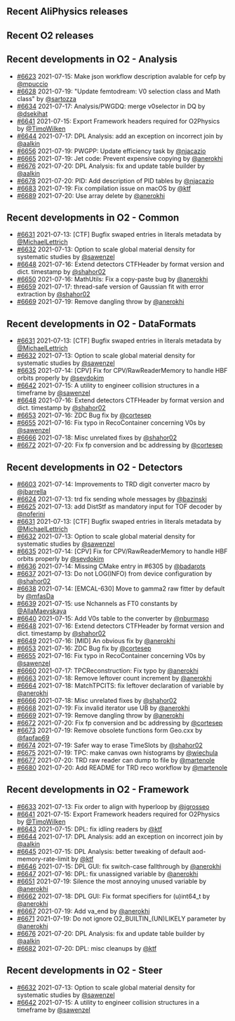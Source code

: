 ## Recent AliPhysics releases
## Recent O2 releases
## Recent developments in O2 - Analysis
- [\#6623](https://github.com/AliceO2Group/AliceO2/pull/6623) 2021-07-15: Make json workflow description avalable for cefp by [@mpuccio](https://github.com/mpuccio)
- [\#6628](https://github.com/AliceO2Group/AliceO2/pull/6628) 2021-07-19: "Update femtodream: V0 selection class and Math class" by [@sartozza](https://github.com/sartozza)
- [\#6634](https://github.com/AliceO2Group/AliceO2/pull/6634) 2021-07-17: Analysis/PWGDQ: merge v0selector in DQ by [@dsekihat](https://github.com/dsekihat)
- [\#6641](https://github.com/AliceO2Group/AliceO2/pull/6641) 2021-07-15: Export Framework headers required for O2Physics by [@TimoWilken](https://github.com/TimoWilken)
- [\#6644](https://github.com/AliceO2Group/AliceO2/pull/6644) 2021-07-17: DPL Analysis: add an exception on incorrect join by [@aalkin](https://github.com/aalkin)
- [\#6656](https://github.com/AliceO2Group/AliceO2/pull/6656) 2021-07-19: PWGPP: Update efficiency task by [@njacazio](https://github.com/njacazio)
- [\#6665](https://github.com/AliceO2Group/AliceO2/pull/6665) 2021-07-19: Jet code: Prevent expensive copying by [@anerokhi](https://github.com/anerokhi)
- [\#6676](https://github.com/AliceO2Group/AliceO2/pull/6676) 2021-07-20: DPL Analysis: fix and update table builder by [@aalkin](https://github.com/aalkin)
- [\#6678](https://github.com/AliceO2Group/AliceO2/pull/6678) 2021-07-20: PID: Add description of PID tables by [@njacazio](https://github.com/njacazio)
- [\#6683](https://github.com/AliceO2Group/AliceO2/pull/6683) 2021-07-19: Fix compilation issue on macOS by [@ktf](https://github.com/ktf)
- [\#6689](https://github.com/AliceO2Group/AliceO2/pull/6689) 2021-07-20: Use array delete by [@anerokhi](https://github.com/anerokhi)
## Recent developments in O2 - Common
- [\#6631](https://github.com/AliceO2Group/AliceO2/pull/6631) 2021-07-13: [CTF] Bugfix swaped entries in literals metadata by [@MichaelLettrich](https://github.com/MichaelLettrich)
- [\#6632](https://github.com/AliceO2Group/AliceO2/pull/6632) 2021-07-13: Option to scale global material density for systematic studies by [@sawenzel](https://github.com/sawenzel)
- [\#6648](https://github.com/AliceO2Group/AliceO2/pull/6648) 2021-07-16: Extend detectors CTFHeader by format version and dict. timestamp by [@shahor02](https://github.com/shahor02)
- [\#6650](https://github.com/AliceO2Group/AliceO2/pull/6650) 2021-07-16: MathUtils: Fix a copy-paste bug by [@anerokhi](https://github.com/anerokhi)
- [\#6659](https://github.com/AliceO2Group/AliceO2/pull/6659) 2021-07-17: thread-safe version of Gaussian fit with error extraction by [@shahor02](https://github.com/shahor02)
- [\#6669](https://github.com/AliceO2Group/AliceO2/pull/6669) 2021-07-19: Remove dangling throw by [@anerokhi](https://github.com/anerokhi)
## Recent developments in O2 - DataFormats
- [\#6631](https://github.com/AliceO2Group/AliceO2/pull/6631) 2021-07-13: [CTF] Bugfix swaped entries in literals metadata by [@MichaelLettrich](https://github.com/MichaelLettrich)
- [\#6632](https://github.com/AliceO2Group/AliceO2/pull/6632) 2021-07-13: Option to scale global material density for systematic studies by [@sawenzel](https://github.com/sawenzel)
- [\#6635](https://github.com/AliceO2Group/AliceO2/pull/6635) 2021-07-14: [CPV] Fix for CPV/RawReaderMemory to handle HBF orbits properly by [@sevdokim](https://github.com/sevdokim)
- [\#6642](https://github.com/AliceO2Group/AliceO2/pull/6642) 2021-07-15: A utility to engineer collision structures in a timeframe by [@sawenzel](https://github.com/sawenzel)
- [\#6648](https://github.com/AliceO2Group/AliceO2/pull/6648) 2021-07-16: Extend detectors CTFHeader by format version and dict. timestamp by [@shahor02](https://github.com/shahor02)
- [\#6653](https://github.com/AliceO2Group/AliceO2/pull/6653) 2021-07-16: ZDC Bug fix by [@cortesep](https://github.com/cortesep)
- [\#6655](https://github.com/AliceO2Group/AliceO2/pull/6655) 2021-07-16: Fix typo in RecoContainer concerning V0s by [@sawenzel](https://github.com/sawenzel)
- [\#6666](https://github.com/AliceO2Group/AliceO2/pull/6666) 2021-07-18: Misc unrelated fixes  by [@shahor02](https://github.com/shahor02)
- [\#6672](https://github.com/AliceO2Group/AliceO2/pull/6672) 2021-07-20: Fix fp conversion and bc addressing by [@cortesep](https://github.com/cortesep)
## Recent developments in O2 - Detectors
- [\#6603](https://github.com/AliceO2Group/AliceO2/pull/6603) 2021-07-14: Improvements to TRD digit converter macro by [@jbarrella](https://github.com/jbarrella)
- [\#6624](https://github.com/AliceO2Group/AliceO2/pull/6624) 2021-07-13: trd fix sending whole messages by [@bazinski](https://github.com/bazinski)
- [\#6625](https://github.com/AliceO2Group/AliceO2/pull/6625) 2021-07-13: add DistStf as mandatory input for TOF decoder by [@noferini](https://github.com/noferini)
- [\#6631](https://github.com/AliceO2Group/AliceO2/pull/6631) 2021-07-13: [CTF] Bugfix swaped entries in literals metadata by [@MichaelLettrich](https://github.com/MichaelLettrich)
- [\#6632](https://github.com/AliceO2Group/AliceO2/pull/6632) 2021-07-13: Option to scale global material density for systematic studies by [@sawenzel](https://github.com/sawenzel)
- [\#6635](https://github.com/AliceO2Group/AliceO2/pull/6635) 2021-07-14: [CPV] Fix for CPV/RawReaderMemory to handle HBF orbits properly by [@sevdokim](https://github.com/sevdokim)
- [\#6636](https://github.com/AliceO2Group/AliceO2/pull/6636) 2021-07-14: Missing CMake entry in #6305 by [@badarots](https://github.com/badarots)
- [\#6637](https://github.com/AliceO2Group/AliceO2/pull/6637) 2021-07-13: Do not LOG(INFO) from device configuration by [@shahor02](https://github.com/shahor02)
- [\#6638](https://github.com/AliceO2Group/AliceO2/pull/6638) 2021-07-14: [EMCAL-630] Move to gamma2 raw fitter by default by [@mfasDa](https://github.com/mfasDa)
- [\#6639](https://github.com/AliceO2Group/AliceO2/pull/6639) 2021-07-15: use Nchannels as FT0 constants by [@AllaMaevskaya](https://github.com/AllaMaevskaya)
- [\#6640](https://github.com/AliceO2Group/AliceO2/pull/6640) 2021-07-15: Add V0s table to the converter by [@nburmaso](https://github.com/nburmaso)
- [\#6648](https://github.com/AliceO2Group/AliceO2/pull/6648) 2021-07-16: Extend detectors CTFHeader by format version and dict. timestamp by [@shahor02](https://github.com/shahor02)
- [\#6649](https://github.com/AliceO2Group/AliceO2/pull/6649) 2021-07-16: [MID] An obvious fix by [@anerokhi](https://github.com/anerokhi)
- [\#6653](https://github.com/AliceO2Group/AliceO2/pull/6653) 2021-07-16: ZDC Bug fix by [@cortesep](https://github.com/cortesep)
- [\#6655](https://github.com/AliceO2Group/AliceO2/pull/6655) 2021-07-16: Fix typo in RecoContainer concerning V0s by [@sawenzel](https://github.com/sawenzel)
- [\#6660](https://github.com/AliceO2Group/AliceO2/pull/6660) 2021-07-17: TPCReconstruction: Fix typo by [@anerokhi](https://github.com/anerokhi)
- [\#6663](https://github.com/AliceO2Group/AliceO2/pull/6663) 2021-07-18: Remove leftover count increment by [@anerokhi](https://github.com/anerokhi)
- [\#6664](https://github.com/AliceO2Group/AliceO2/pull/6664) 2021-07-18: MatchTPCITS: fix leftover declaration of variable by [@anerokhi](https://github.com/anerokhi)
- [\#6666](https://github.com/AliceO2Group/AliceO2/pull/6666) 2021-07-18: Misc unrelated fixes  by [@shahor02](https://github.com/shahor02)
- [\#6668](https://github.com/AliceO2Group/AliceO2/pull/6668) 2021-07-19: Fix invalid iterator use UB by [@anerokhi](https://github.com/anerokhi)
- [\#6669](https://github.com/AliceO2Group/AliceO2/pull/6669) 2021-07-19: Remove dangling throw by [@anerokhi](https://github.com/anerokhi)
- [\#6672](https://github.com/AliceO2Group/AliceO2/pull/6672) 2021-07-20: Fix fp conversion and bc addressing by [@cortesep](https://github.com/cortesep)
- [\#6673](https://github.com/AliceO2Group/AliceO2/pull/6673) 2021-07-19: Remove obsolete functions form Geo.cxx by [@fapfap69](https://github.com/fapfap69)
- [\#6674](https://github.com/AliceO2Group/AliceO2/pull/6674) 2021-07-19: Safer way to erase TimeSlots by [@shahor02](https://github.com/shahor02)
- [\#6675](https://github.com/AliceO2Group/AliceO2/pull/6675) 2021-07-19: TPC: make canvas own histograms by [@wiechula](https://github.com/wiechula)
- [\#6677](https://github.com/AliceO2Group/AliceO2/pull/6677) 2021-07-20: TRD raw reader can dump to file by [@martenole](https://github.com/martenole)
- [\#6680](https://github.com/AliceO2Group/AliceO2/pull/6680) 2021-07-20: Add README for TRD reco workflow by [@martenole](https://github.com/martenole)
## Recent developments in O2 - Framework
- [\#6633](https://github.com/AliceO2Group/AliceO2/pull/6633) 2021-07-13: Fix order to align with hyperloop by [@jgrosseo](https://github.com/jgrosseo)
- [\#6641](https://github.com/AliceO2Group/AliceO2/pull/6641) 2021-07-15: Export Framework headers required for O2Physics by [@TimoWilken](https://github.com/TimoWilken)
- [\#6643](https://github.com/AliceO2Group/AliceO2/pull/6643) 2021-07-15: DPL: fix idling readers by [@ktf](https://github.com/ktf)
- [\#6644](https://github.com/AliceO2Group/AliceO2/pull/6644) 2021-07-17: DPL Analysis: add an exception on incorrect join by [@aalkin](https://github.com/aalkin)
- [\#6645](https://github.com/AliceO2Group/AliceO2/pull/6645) 2021-07-15: DPL Analysis: better tweaking of default aod-memory-rate-limit by [@ktf](https://github.com/ktf)
- [\#6646](https://github.com/AliceO2Group/AliceO2/pull/6646) 2021-07-15: DPL GUI: fix switch-case fallthrough by [@anerokhi](https://github.com/anerokhi)
- [\#6647](https://github.com/AliceO2Group/AliceO2/pull/6647) 2021-07-16: DPL: fix unassigned variable by [@anerokhi](https://github.com/anerokhi)
- [\#6651](https://github.com/AliceO2Group/AliceO2/pull/6651) 2021-07-19: Silence the most annoying unused variable by [@anerokhi](https://github.com/anerokhi)
- [\#6662](https://github.com/AliceO2Group/AliceO2/pull/6662) 2021-07-18: DPL GUI: Fix format specifiers for (u)int64_t by [@anerokhi](https://github.com/anerokhi)
- [\#6667](https://github.com/AliceO2Group/AliceO2/pull/6667) 2021-07-19: Add va_end by [@anerokhi](https://github.com/anerokhi)
- [\#6671](https://github.com/AliceO2Group/AliceO2/pull/6671) 2021-07-19: Do not ignore O2_BUILTIN_(UN)LIKELY parameter by [@anerokhi](https://github.com/anerokhi)
- [\#6676](https://github.com/AliceO2Group/AliceO2/pull/6676) 2021-07-20: DPL Analysis: fix and update table builder by [@aalkin](https://github.com/aalkin)
- [\#6682](https://github.com/AliceO2Group/AliceO2/pull/6682) 2021-07-20: DPL: misc cleanups by [@ktf](https://github.com/ktf)
## Recent developments in O2 - Steer
- [\#6632](https://github.com/AliceO2Group/AliceO2/pull/6632) 2021-07-13: Option to scale global material density for systematic studies by [@sawenzel](https://github.com/sawenzel)
- [\#6642](https://github.com/AliceO2Group/AliceO2/pull/6642) 2021-07-15: A utility to engineer collision structures in a timeframe by [@sawenzel](https://github.com/sawenzel)
